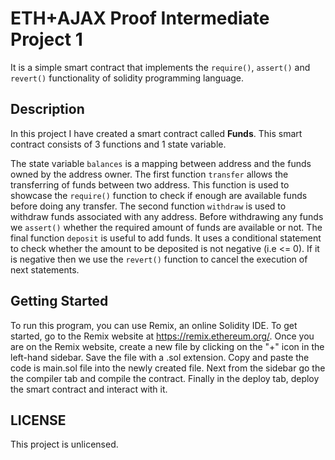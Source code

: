 # ETH+AJAX Proof Intermediate Project 1
It is a simple smart contract that implements the `require()`, `assert()` and `revert()` functionality
of solidity programming language.

## Description
In this project I have created a smart contract called **Funds**. This smart contract consists of 3 functions
and 1 state variable. 

The state variable `balances` is a mapping between address and the funds owned
by the address owner. The first function `transfer` allows the transferring of funds between two address. This
function is used to showcase the `require()` function to check if enough are available funds before
doing any transfer. The second function `withdraw` is used to withdraw funds associated with any address.
Before withdrawing any funds we `assert()` whether the required amount of funds are available or not.
The final function `deposit` is useful to add funds. It uses a conditional statement to check whether
the amount to be deposited is not negative (i.e <= 0). If it is negative then we use the `revert()`
function to cancel the execution of next statements.

## Getting Started
To run this program, you can use Remix, an online Solidity IDE. To get started, go to the Remix 
website at https://remix.ethereum.org/. Once you are on the Remix website, create a new file by 
clicking on the "+" icon in the left-hand sidebar. Save the file with a .sol extension. Copy and paste
the code is main.sol file into the newly created file. Next from the sidebar go the the compiler tab
and compile the contract. Finally in the deploy tab, deploy the smart contract and interact with it.

## LICENSE
This project is unlicensed.